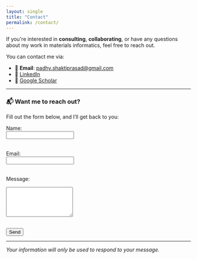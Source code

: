 ```yaml
---
layout: single
title: "Contact"
permalink: /contact/
---
```


If you're interested in **consulting**, **collaborating**, or have any questions about my work in materials informatics, feel free to reach out.

You can contact me via:

- 📧 **Email**: [padhy.shaktiprasad@gmail.com](mailto:padhy.shaktiprasad@gmail.com)
- 🔗 [LinkedIn](https://linkedin.com/in/shakti-prasad-padhy)
- 🧪 [Google Scholar](https://scholar.google.com/citations?user=1yxyKvEAAAAJ&hl=en)

---

### 📬 Want me to reach out?

Fill out the form below, and I’ll get back to you:

<form method="POST" action="https://formspree.io/f/yourformid">
  <label for="name">Name:</label><br>
  <input type="text" name="name" required><br><br>

  <label for="email">Email:</label><br>
  <input type="email" name="_replyto" required><br><br>

  <label for="message">Message:</label><br>
  <textarea name="message" rows="5" required></textarea><br><br>

  <button type="submit">Send</button>
</form>

---

*Your information will only be used to respond to your message.*
